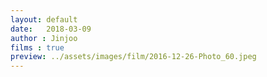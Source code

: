 ```yaml
---
layout: default
date:   2018-03-09
author : Jinjoo
films : true
preview: ../assets/images/film/2016-12-26-Photo_60.jpeg
---
```

